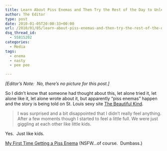 ```yaml
---
title: Learn About Piss Enemas and Then Try the Rest of the Day to Unlearn It
author: The Editor
type: post
date: 2010-01-05T20:00:33+00:00
url: /2010/01/05/learn-about-piss-enemas-and-then-try-the-rest-of-the-day-to-unlearn-it/
dsq_thread_id:
  - 55815202
categories:
  - Media
tags:
  - enema
  - nasty
  - pee pee

---
```

_[Editor&#8217;s Note:  No, there&#8217;s no picture for this post.]_

So I didn&#8217;t know that someone had thought about this, let alone tried it, let alone like it, let alone wrote about it, but apparently &#8220;piss enemas&#8221; happen and the story is being told on St. Louis sexy site <a href="http://thebeautifulkind.com" target="_blank">The Beautiful Kind</a>.

> I was surprised and a bit disappointed that I didn&#8217;t really feel anything. After a few moments though I started to feel a little full. We were just giggling at each other like little kids.

Yes.  Just like kids.

<a href="http://thebeautifulkind.com/columns/my-first/time-getting-piss-enema" target="_blank">My First Time Getting a Piss Enema</a> (NSFW&#8230;of course.  Dumbass.)